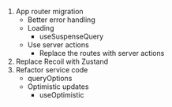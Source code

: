 1. App router migration
   - Better error handling
   - Loading
     - useSuspenseQuery
   - Use server actions
     - Replace the routes with server actions
2. Replace Recoil with Zustand
3. Refactor service code
   - queryOptions
   - Optimistic updates
     - useOptimistic
